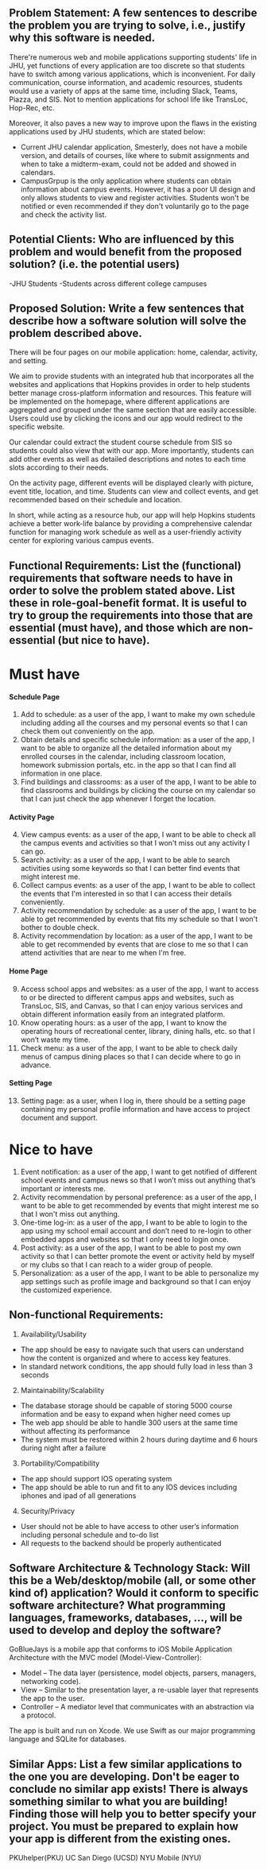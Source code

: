 ## Problem Statement: A few sentences to describe the problem you are trying to solve, i.e., justify why this software is needed.

There're numerous web and mobile applications supporting students' life in JHU, yet functions of every application are too discrete so that students have to switch among various applications, which is inconvenient. For daily communication, course information, and academic resources, students would use a variety of apps at the same time, including Slack, Teams, Piazza, and SIS. Not to mention applications for school life like TransLoc, Hop-Rec, etc.

Moreover, it also paves a new way to improve upon the flaws in the existing applications used by JHU students, which are stated below:
- Current JHU calendar application, Smesterly, does not have a mobile version, and details of courses, like where to submit assignments and when to take a midterm-exam, could not be added and showed in calendars.
- CampusGrpup is the only application where students can obtain information about campus events. However, it has a poor UI design and only allows students to view and register activities. Students won't be notified or even recommended if they don't voluntarily go to the page and check the activity list.

## Potential Clients: Who are influenced by this problem and would benefit from the proposed solution? (i.e. the potential users)
-JHU Students
-Students across different college campuses

## Proposed Solution: Write a few sentences that describe how a software solution will solve the problem described above.
There will be four pages on our mobile application: home, calendar, activity, and setting.

We aim to provide students with an integrated hub that incorporates all the websites and applications that Hopkins provides in order to help students better manage cross-platform information and resources. This feature will be implemented on the homepage, where different applications are aggregated and grouped under the same section that are easily accessible. Users could use by clicking the icons and our app would redirect to the specific website.

Our calendar could extract the student course schedule from SIS so students could also view that with our app. More importantly, students can add other events as well as detailed descriptions and notes to each time slots according to their needs.

On the activity page, different events will be displayed clearly with picture, event title, location, and time. Students can view and collect events, and get recommended based on their schedule and location.

In short, while acting as a resource hub, our app will help Hopkins students achieve a better work-life balance by providing a comprehensive calendar function for managing work schedule as well as a user-friendly activity center for exploring various campus events.

## Functional Requirements: List the (functional) requirements that software needs to have in order to solve the problem stated above. List these in role-goal-benefit format. It is useful to try to group the requirements into those that are essential (must have), and those which are non-essential (but nice to have).
# Must have
#### Schedule Page
1. Add to schedule: as a user of the app, I want to make my own schedule including adding all the courses and my personal events so that I can check them out conveniently on the app. 
2. Obtain details and specific schedule information: as a user of the app, I want to be able to organize all the detailed information about my enrolled courses in the calendar, including classroom location, homework submission portals, etc. in the app so that I can find all information in one place.
3. Find buildings and classrooms: as a user of the app, I want to be able to find classrooms and buildings by clicking the course on my calendar so that I can just check the app whenever I forget the location.
#### Activity Page
4. View campus events: as a user of the app, I want to be able to check all the campus events and activities so that I won't miss out any activity I can go.
5. Search activity: as a user of the app, I want to be able to search activities using some keywords so that I can better find events that might interest me.
6. Collect campus events: as a user of the app, I want to be able to collect the events that I'm interested in so that I can access their details conveniently.
7. Activity recommendation by schedule: as a user of the app, I want to be able to get recommended by events that fits my schedule so that I won't bother to double check.
8. Activity recommendation by location: as a user of the app, I want to be able to get recommended by events that are close to me so that I can attend activities that are near to me when I'm free.
#### Home Page
9. Access school apps and websites: as a user of the app, I want to access to or be directed to different campus apps and websites, such as TransLoc, SIS, and Canvas, so that I can enjoy various services and obtain different information easily from an integrated platform.
10. Know operating hours: as a user of the app, I want to know the operating hours of recreational center, library, dining halls, etc. so that I won’t waste my time.
11. Check menu: as a user of the app, I want to be able to check daily menus of campus dining places so that I can decide where to go in advance.
#### Setting Page
13. Setting page: as a user, when I log in, there should be a setting page containing my personal profile information and have access to project document and support.

# Nice to have
1. Event notification: as a user of the app, I want to get notified of different school events and campus news so that I won’t miss out anything that’s important or interests me.
2. Activity recommendation by personal preference: as a user of the app, I want to be able to get recommended by events that might interest me so that I won't miss out anything. 
3. One-time log-in: as a user of the app, I want to be able to login to the app using my school email account and don’t need to re-login to other embedded apps and websites so that I only need to login once.
4. Post activity: as a user of the app, I want to be able to post my own activity so that I can better promote the event or activity held by myself or my clubs so that I can reach to a wider group of people.
5. Personalization: as a user of the app, I want to be able to personalize my app settings such as profile image and background so that I can enjoy the customized experience.


## Non-functional Requirements:
1. Availability/Usability
- The app should be easy to navigate such that users can understand how the content is organized and where to access key features.
- In standard network conditions, the app should fully load in less than 3 seconds

2. Maintainability/Scalability
- The database storage should be capable of storing 5000 course information and be easy to expand when higher need comes up
- The web app should be able to handle 300 users at the same time without affecting its performance
- The system must be restored within 2 hours during daytime and 6 hours during night after a failure

3. Portability/Compatibility
- The app should support IOS operating system
- The app should be able to run and fit to any IOS devices including iphones and ipad of all generations

4. Security/Privacy
- User should not be able to have access to other user’s information including personal schedule and to-do list
- All requests to the backend should be properly authenticated


## Software Architecture & Technology Stack: Will this be a Web/desktop/mobile (all, or some other kind of) application? Would it conform to specific software architecture? What programming languages, frameworks, databases, …, will be used to develop and deploy the software?
GoBlueJays is a mobile app that conforms to iOS Mobile Application Architecture with the MVC model (Model-View-Controller):
- Model – The data layer (persistence, model objects, parsers, managers, networking code).
- View – Similar to the presentation layer, a re-usable layer that represents the app to the user.
- Controller – A mediator level that communicates with an abstraction via a protocol.

The app is built and run on Xcode. We use Swift as our major programming language and SQLite for databases.

## Similar Apps: List a few similar applications to the one you are developing. Don't be eager to conclude no similar app exists! There is always something similar to what you are building! Finding those will help you to better specify your project. You must be prepared to explain how your app is different from the existing ones.
PKUhelper(PKU)
UC San Diego (UCSD)
NYU Mobile (NYU)
